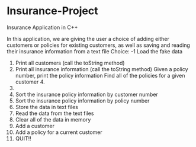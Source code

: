 # Insurance-Project
Insurance Application in C++

In this application, we are giving the user a choice of adding either customers or policies for existing customers, as well as saving and reading their insurance information from a text file
Choice:
-1 Load the fake data
1. Print all customers (call the toString method)
2. Print all insurance information (call the toString method)
Given a policy number, print the policy information Find all of the policies for a given customer 4.
3.
5. Sort the insurance policy information by customer number
6. Sort the insurance policy information by policy number
7. Store the data in text files
8. Read the data from the text files
9. Clear all of the data in memory
10. Add a customer
11. Add a policy for a current customer
999. QUIT!!
